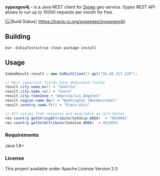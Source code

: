 __sypexgeo4j__  - is a Java REST client for [Sypex](https://sypexgeo.net/) geo service.
Sypex REST API allows to run up to 10000 requests per month for free.

[![Build Status](https://travis-ci.org/sypexgeo/sypexgeo4j.svg?branch=master)]	(https://travis-ci.org/sypexgeo/sypexgeo4j)

## Building

```
mvn -DskipTests=true clean package install
```

## Usage

```java
SxGeoResult result = new SxRestClient().get("93.92.217.228");

// Most important fields have dedicated fields
result.city.name.en() ➟ "Seattle"
result.city.name.ru() ➟ "Сиэтл"
result.city.timeZone ➟ "America/Los_Angeles"
result.region.name.de() ➟ "Washington (Bundesstaat)"
result.country.name.fr() ➟ "États-Unis"

// All values from response are available as attributes
res.country.getStringAttribute(SxValue.AREA)  ➟ "9629091"
res.country.getIntAttribute(SxValue.AREA)  ➟ 9629091
```

### Requirements

Java 1.8+


### License

This project available under Apache License Version 2.0